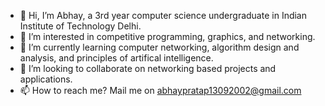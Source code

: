 - 👋 Hi, I’m Abhay, a 3rd year computer science undergraduate in Indian Institute of Technology Delhi.  
- 👀 I’m interested in competitive programming, graphics, and networking.
- 🌱 I’m currently learning computer networking, algorithm design and analysis, and principles of artifical intelligence.
- 💞️ I’m looking to collaborate on networking based projects and applications.
- 📫 How to reach me? Mail me on abhaypratap13092002@gmail.com

<!---
ap143/ap143 is a ✨ special ✨ repository because its `README.md` (this file) appears on your GitHub profile.
You can click the Preview link to take a look at your changes.
--->
